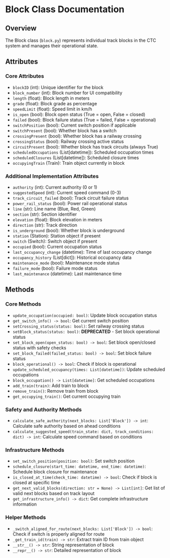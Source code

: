 # Block Class Documentation

## Overview
The Block class (`block.py`) represents individual track blocks in the CTC system and manages their operational state.

## Attributes

### Core Attributes
- `blockID` (int): Unique identifier for the block
- `block_number` (int): Block number for UI compatibility 
- `length` (float): Block length in meters
- `grade` (float): Block grade as percentage
- `speedLimit` (float): Speed limit in km/h
- `is_open` (bool): Block open status (True = open, False = closed)
- `failed` (bool): Block failure status (True = failed, False = operational)
- `switchPosition` (bool): Current switch position if applicable
- `switchPresent` (bool): Whether block has a switch
- `crossingPresent` (bool): Whether block has a railway crossing
- `crossingStatus` (bool): Railway crossing active status
- `circuitPresent` (bool): Whether block has track circuits (always True)
- `scheduledOccupations` (List[datetime]): Scheduled occupation times
- `scheduledClosures` (List[datetime]): Scheduled closure times
- `occupyingTrain` (Train): Train object currently in block

### Additional Implementation Attributes
- `authority` (int): Current authority (0 or 1)
- `suggestedSpeed` (int): Current speed command (0-3)
- `track_circuit_failed` (bool): Track circuit failure status
- `power_rail_status` (bool): Power rail operational status
- `line` (str): Line name (Blue, Red, Green)
- `section` (str): Section identifier
- `elevation` (float): Block elevation in meters
- `direction` (str): Track direction
- `is_underground` (bool): Whether block is underground
- `station` (Station): Station object if present
- `switch` (Switch): Switch object if present
- `occupied` (bool): Current occupation status
- `last_occupancy_change` (datetime): Time of last occupancy change
- `occupancy_history` (List[dict]): Historical occupancy data
- `maintenance_mode` (bool): Maintenance mode status
- `failure_mode` (bool): Failure mode status
- `last_maintenance` (datetime): Last maintenance time

## Methods

### Core Methods
- `update_occupation(occupied: bool)`: Update block occupation status
- `get_switch_info() -> bool`: Get current switch position
- `setCrossing_status(status: bool)`: Set railway crossing status
- `setBlock_status(status: bool)`: **DEPRECATED** - Set block operational status
- `set_block_open(open_status: bool) -> bool`: Set block open/closed status with safety checks
- `set_block_failed(failed_status: bool) -> bool`: Set block failure status
- `block_operational() -> bool`: Check if block is operational
- `update_scheduled_occupancy(times: List[datetime])`: Update scheduled occupations
- `block_occupation() -> List[datetime]`: Get scheduled occupations
- `add_train(train)`: Add train to block
- `remove_train()`: Remove train from block
- `get_occupying_train()`: Get current occupying train

### Safety and Authority Methods
- `calculate_safe_authority(next_blocks: List['Block']) -> int`: Calculate safe authority based on ahead conditions
- `calculate_suggested_speed(train_state: dict, track_conditions: dict) -> int`: Calculate speed command based on conditions

### Infrastructure Methods
- `set_switch_position(position: bool)`: Set switch position
- `schedule_closure(start_time: datetime, end_time: datetime)`: Schedule block closure for maintenance
- `is_closed_at_time(check_time: datetime) -> bool`: Check if block is closed at specific time
- `get_next_valid_blocks(direction: str = None) -> List[int]`: Get list of valid next blocks based on track layout
- `get_infrastructure_info() -> dict`: Get complete infrastructure information

### Helper Methods
- `_switch_aligned_for_route(next_blocks: List['Block']) -> bool`: Check if switch is properly aligned for route
- `_get_train_id(train) -> str`: Extract train ID from train object
- `__str__() -> str`: String representation of block
- `__repr__() -> str`: Detailed representation of block

